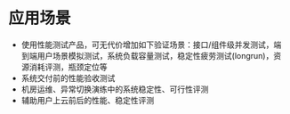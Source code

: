 # 应用场景
- 使用性能测试产品，可无代价增加如下验证场景：接口/组件级并发测试，端到端用户场景模拟测试，系统负载容量测试，稳定性疲劳测试(longrun)，资源消耗评测，瓶颈定位等
- 系统交付前的性能验收测试
- 机房运维、异常切换演练中的系统稳定性、可行性评测
- 辅助用户上云前后的性能、稳定性评测


